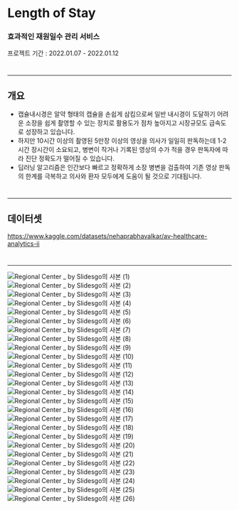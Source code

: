 # Length of Stay
### 효과적인 재원일수 관리 서비스
프로젝트 기간 : 2022.01.07 - 2022.01.12
#
#
---
## 개요
* 캡슐내시경은 알약 형태의 캡슐을 손쉽게 삼킴으로써 일반 내시경이 도달하기 어려운 소장을 쉽게 촬영할 수 있는 장치로 활용도가 점차 높아지고 시장규모도 급속도로 성장하고 있습니다. 
* 하지만 10시간 이상의 촬영된 5만장 이상의 영상을 의사가 일일히 판독하는데 1-2시간 장시간이 소요되고, 병변이 작거나 기록된 영상의 수가 적을 경우 판독자에 따라 진단 정확도가 떨어질 수 있습니다. 
* 딥러닝 알고리즘은 인간보다 빠르고 정확하게 소장 병변을 검출하여 기존 영상 판독의 한계를 극복하고 의사와 환자 모두에게 도움이 될 것으로 기대됩니다.
#
---
## 데이터셋
https://www.kaggle.com/datasets/nehaprabhavalkar/av-healthcare-analytics-ii
#
---
![Regional Center _ by Slidesgo의 사본 (1)](https://user-images.githubusercontent.com/93903494/184843491-c8666307-6b57-4c74-896a-8e5656e3b02f.png)
![Regional Center _ by Slidesgo의 사본 (2)](https://user-images.githubusercontent.com/93903494/184843515-bb9d7e3b-f163-4159-86ed-85c0fe244324.png)
![Regional Center _ by Slidesgo의 사본 (3)](https://user-images.githubusercontent.com/93903494/184843526-e8d20bf0-7e65-49b7-9b8f-92a22bfd788f.png)
![Regional Center _ by Slidesgo의 사본 (4)](https://user-images.githubusercontent.com/93903494/184843538-add3b010-41bb-457e-b67e-13e4f9aa79b9.png)
![Regional Center _ by Slidesgo의 사본 (5)](https://user-images.githubusercontent.com/93903494/184843549-e7ac4185-fd8b-4432-8e43-def494ad1a99.png)
![Regional Center _ by Slidesgo의 사본 (6)](https://user-images.githubusercontent.com/93903494/184843566-08ecd71c-277f-4f67-b46e-2b28690c9362.png)
![Regional Center _ by Slidesgo의 사본 (7)](https://user-images.githubusercontent.com/93903494/184843607-797245ba-a705-44d7-9e66-e7eb78e2a0f7.png)
![Regional Center _ by Slidesgo의 사본 (8)](https://user-images.githubusercontent.com/93903494/184843614-faae8840-a2c4-4f67-9397-6925fe0a4dae.png)
![Regional Center _ by Slidesgo의 사본 (9)](https://user-images.githubusercontent.com/93903494/184843631-321e395f-a78e-447e-884e-10d0203c1761.png)
![Regional Center _ by Slidesgo의 사본 (10)](https://user-images.githubusercontent.com/93903494/184843652-3d8ff217-0b8a-4902-80c8-6e67da4584cc.png)
![Regional Center _ by Slidesgo의 사본 (11)](https://user-images.githubusercontent.com/93903494/184843670-f2379f68-4cd9-4c36-8181-cefeea916827.png)
![Regional Center _ by Slidesgo의 사본 (12)](https://user-images.githubusercontent.com/93903494/184843680-c7dd2a29-b593-4b2d-a72d-3d21261a9700.png)
![Regional Center _ by Slidesgo의 사본 (13)](https://user-images.githubusercontent.com/93903494/184843698-108e5db7-f5ba-4cf5-95d5-47b01df904a3.png)
![Regional Center _ by Slidesgo의 사본 (14)](https://user-images.githubusercontent.com/93903494/184843711-caabdabc-879b-4773-93ad-7f7c5c864900.png)
![Regional Center _ by Slidesgo의 사본 (15)](https://user-images.githubusercontent.com/93903494/184843724-03ecc11d-d5d9-4b6b-b2f9-bc16901b66b4.png)
![Regional Center _ by Slidesgo의 사본 (16)](https://user-images.githubusercontent.com/93903494/184843733-05597b1e-ed56-4ed1-8fd1-d10dde54284d.png)
![Regional Center _ by Slidesgo의 사본 (17)](https://user-images.githubusercontent.com/93903494/184843744-4c63b349-f434-4180-b00a-08cab433c1be.png)
![Regional Center _ by Slidesgo의 사본 (18)](https://user-images.githubusercontent.com/93903494/184843750-eacf9f35-41f2-495a-8969-b805429b9ab4.png)
![Regional Center _ by Slidesgo의 사본 (19)](https://user-images.githubusercontent.com/93903494/184843767-6e9dc3eb-09b4-418c-8b74-4d23f2fcb51b.png)
![Regional Center _ by Slidesgo의 사본 (20)](https://user-images.githubusercontent.com/93903494/184843780-9517b801-345c-4571-a99a-3cf79f983b34.png)
![Regional Center _ by Slidesgo의 사본 (21)](https://user-images.githubusercontent.com/93903494/184843797-097d43af-602f-45f1-8e66-b053143dd5f7.png)
![Regional Center _ by Slidesgo의 사본 (22)](https://user-images.githubusercontent.com/93903494/184843810-3ce2b4ad-1412-44b5-8bfc-5f3953221693.png)
![Regional Center _ by Slidesgo의 사본 (23)](https://user-images.githubusercontent.com/93903494/184843824-445a6590-2d01-4fcf-bdee-cb9ccdf2199b.png)
![Regional Center _ by Slidesgo의 사본 (24)](https://user-images.githubusercontent.com/93903494/184843837-f2cfb001-f362-40f6-99eb-9ccc9795087f.png)
![Regional Center _ by Slidesgo의 사본 (25)](https://user-images.githubusercontent.com/93903494/184843852-24e82b7e-4449-4dd0-bc66-d6d8ca4b495e.png)
![Regional Center _ by Slidesgo의 사본 (26)](https://user-images.githubusercontent.com/93903494/184843858-ee839096-40d8-4778-a578-334fae4ecf63.png)
